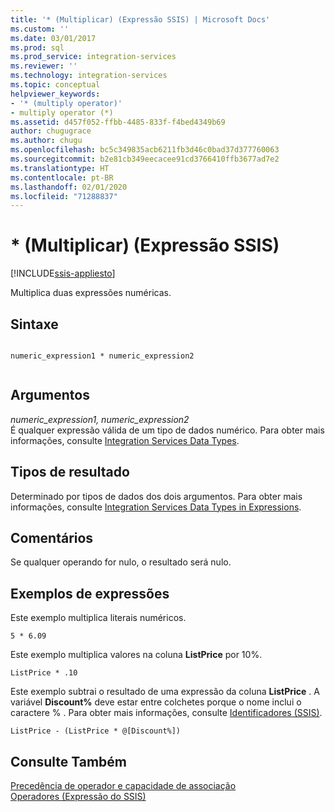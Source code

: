 ```yaml
---
title: '* (Multiplicar) (Expressão SSIS) | Microsoft Docs'
ms.custom: ''
ms.date: 03/01/2017
ms.prod: sql
ms.prod_service: integration-services
ms.reviewer: ''
ms.technology: integration-services
ms.topic: conceptual
helpviewer_keywords:
- '* (multiply operator)'
- multiply operator (*)
ms.assetid: d457f052-ffbb-4485-833f-f4bed4349b69
author: chugugrace
ms.author: chugu
ms.openlocfilehash: bc5c349835acb6211fb3d46c0bad37d377760063
ms.sourcegitcommit: b2e81cb349eecacee91cd3766410ffb3677ad7e2
ms.translationtype: HT
ms.contentlocale: pt-BR
ms.lasthandoff: 02/01/2020
ms.locfileid: "71288837"
---
```

# <a name="-multiply-ssis-expression"></a>* (Multiplicar) (Expressão SSIS)

[!INCLUDE[ssis-appliesto](../../includes/ssis-appliesto-ssvrpluslinux-asdb-asdw-xxx.md)]


  Multiplica duas expressões numéricas.  
  
## <a name="syntax"></a>Sintaxe  
  
```  
  
numeric_expression1 * numeric_expression2  
  
```  
  
## <a name="arguments"></a>Argumentos  
 *numeric_expression1, numeric_expression2*  
 É qualquer expressão válida de um tipo de dados numérico. Para obter mais informações, consulte [Integration Services Data Types](../../integration-services/data-flow/integration-services-data-types.md).  
  
## <a name="result-types"></a>Tipos de resultado  
 Determinado por tipos de dados dos dois argumentos. Para obter mais informações, consulte [Integration Services Data Types in Expressions](../../integration-services/expressions/integration-services-data-types-in-expressions.md).  
  
## <a name="remarks"></a>Comentários  
 Se qualquer operando for nulo, o resultado será nulo.  
  
## <a name="expression-examples"></a>Exemplos de expressões  
 Este exemplo multiplica literais numéricos.  
  
```  
5 * 6.09  
```  
  
 Este exemplo multiplica valores na coluna **ListPrice** por 10%.  
  
```  
ListPrice * .10  
```  
  
 Este exemplo subtrai o resultado de uma expressão da coluna **ListPrice** . A variável **Discount%** deve estar entre colchetes porque o nome inclui o caractere % . Para obter mais informações, consulte [Identificadores &#40;SSIS&#41;](../../integration-services/expressions/identifiers-ssis.md).  
  
```  
ListPrice - (ListPrice * @[Discount%])  
```  
  
## <a name="see-also"></a>Consulte Também  
 [Precedência de operador e capacidade de associação](../../integration-services/expressions/operator-precedence-and-associativity.md)   
 [Operadores &#40;Expressão do SSIS&#41;](../../integration-services/expressions/operators-ssis-expression.md)  
  
  
